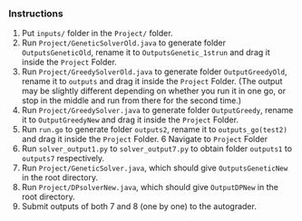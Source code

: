 ### Instructions
1. Put `inputs/` folder in the `Project/` folder.
2. Run `Project/GeneticSolverOld.java` to generate folder `OutputsGeneticOld`, rename it to `OutputsGenetic_1strun` and drag it inside the `Project` Folder.
3. Run `Project/GreedySolverOld.java` to generate folder `OutputGreedyOld`, rename it to `outputs` and drag it inside the `Project` Folder. (The output may be slightly different depending on whether you run it in one go, or stop in the middle and run from there for the second time.)
4. Run `Project/GreedySolver.java` to generate folder `OutputGreedy`, rename it to `OutputGreedyNew` and drag it inside the `Project` Folder.
5. Run `run.go` to generate folder `outputs2`, rename it to `outputs_go(test2)` and drag it inside the `Project` Folder.
6 Navigate to `Project` Folder
7. Run `solver_output1.py` to `solver_output7.py` to obtain folder `outputs1` to `outputs7` respectively.
8. Run `Project/GeneticSolver.java`, which should give `OutputsGeneticNew` in the root directory.
9. Run `Project/DPsolverNew.java`, which should give `OutputDPNew` in the root directory.
10. Submit outputs of both 7 and 8 (one by one) to the autograder.
